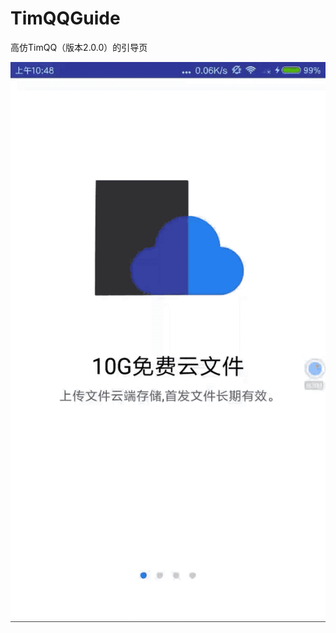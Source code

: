 # TimQQGuide

高仿TimQQ（版本2.0.0）的引导页


![效果演示](https://github.com/HC-lee/TimQQGuide/blob/master/screenshot/tim_guide.gif)